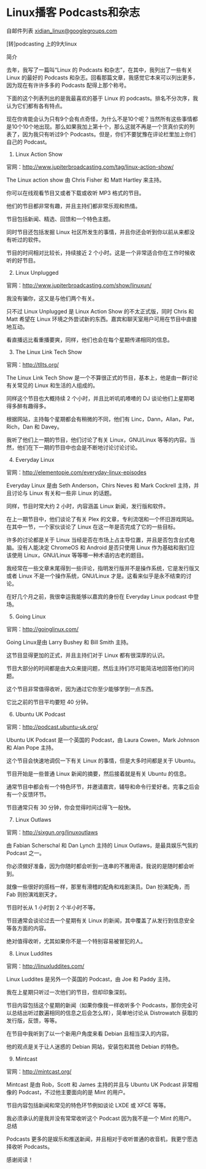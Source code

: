 # Linux播客 Podcasts和杂志

自邮件列表 xidian_linux@googlegroups.com
 
[转]podcasting 上的9大linux 

简介

去年，我写了一篇叫“Linux 的 Podcasts 和杂志”，在其中，我列出了一些有关 Linux 的最好的 Podcasts 和杂志。回看那篇文章，我感觉它本来可以列出更多，因为现在有许许多多的 Podcasts 配得上那个称号。

下面的这个列表列出的是我最喜欢的基于 Linux 的 podcasts。排名不分次序，我认为它们都有各有特点。

现在你肯能会认为只有9个会有点奇怪，为什么不是10个呢？当然所有这些事情都是10个10个地出现。那么如果我加上第十个，那么这就不再是一个货真价实的列表了，因为我只有听过9个 Podcasts。但是，你们不要犹豫在评论栏里加上你们自己的 Podcast。

1. Linux Action Show

官网：http://www.jupiterbroadcasting.com/tag/linux-action-show/

The Linux action show 由 Chris Fisher 和 Matt Hartley 来主持。

你可以在线观看节目又或者下载或收听 MP3 格式的节目。

他们的节目都非常有趣，并且主持们都非常乐观和热情。

节目包括新闻、精选、回馈和一个特色主题。

同时节目还包括发掘 Linux 社区所发生的事情，并且你还会听到你以前从来都没有听过的软件。

节目的时间相对比较长，持续接近 2 个小时。这是一个非常适合你在工作时候收听的好节目。

2. Linux Unplugged

官网：http://www.jupiterbroadcasting.com/show/linuxun/

我没有骗你，这又是与他们两个有关。

只不过 Linux Unplugged 是 Linux Action Show 的不太正式版，同时 Chris 和 Matt 希望在 Linux 环境之外尝试新的东西。嘉宾和聊天室用户可用在节目中直接地互动。

看直播远比看重播要爽，同样，他们也会在每个星期传递相同的信息。

3. The Linux Link Tech Show

官网：http://tllts.org/

The Linux Link Tech Show 是一个不算很正式的节目，基本上，他是由一群讨论有关常见的 Linux 和生活的人组成的。

同样这个节目也大概持续 2 个小时，并且比听叽叽喳喳的 DJ 谈论他们上星期喝得多醉有趣得多。

根据网站，主持每个星期都会有稍微的不同，他们有 Linc，Dann，Allan，Pat，Rich，Dan 和 Davey。

我听了他们上一期的节目，他们讨论了有关 Linux，GNU/Linux 等等的内容。当然，他们在下一期的节目中也会是不断地讨论讨论讨论。

4. Everyday Linux

官网：http://elementopie.com/everyday-linux-episodes

Everyday Linux 是由 Seth Anderson，Chirs Neves 和 Mark Cockrell 主持，并且讨论与 Linux 有关和一些非 Linux 的话题。

同样，节目时常大约 2 小时，内容涵盖 Linux 新闻，发行版和软件。

在上一期节目中，他们谈论了有关 Plex 的文章，专利流氓和一个怀旧游戏网站。在其中一节，一个家伙谈论了 Linux 在这一年是否完成了它的一些目标。

许多的讨论都是关于 Linux 当经是否在市场上占主导位置，并且是否包含台式电脑。没有人能决定 ChromeOS 和 Android 是否只使用 Linux 作为基础和我们应该使用 Linux，GNU/Linux 等等哪一种术语的古老的题目。

我经常在一些文章末尾得到一些评论，指明发行版并不是操作系统，它是发行版又或者 Linux 不是一个操作系统，GNU/Linux 才是。这看来似乎是永不结束的讨论。

在好几个月之前，我很幸运我能够以嘉宾的身份在 Everyday Linux podcast 中登场。

5. Going Linux

官网：http://goinglinux.com/

Going Linux是由 Larry Bushey 和 Bill Smith 主持。

这节目显得更加的正式，并且主持们对于 Linux 都有很深厚的认识。

节目大部分的时间都是由大众来提问题，然后主持们尽可能简洁地回答他们的问题。

这个节目非常值得收听，因为通过它你至少能够学到一点东西。

它比之前的节目平均要短 40 分钟。

6. Ubuntu UK Podcast

官网：http://podcast.ubuntu-uk.org/

Ubuntu UK Podcast 是一个英国的 Podcast，由 Laura Cowen，Mark Johnson 和 Alan Pope 主持。

这个节目会快速地调侃一下有关 Linux 的事情，但是大多时间都是关于 Ubuntu。

节目开始是一些普通 Linux 新闻的摘要，然后接着就是有关 Ubuntu 的信息。

通常节目中都会有一个特色环节，并邀请嘉宾，辅导和命令行爱好者。完事之后会有一个反馈环节。

节目通常只有 30 分钟，你会觉得时间过得飞一般快。

7. Linux Outlaws

官网：http://sixgun.org/linuxoutlaws

由 Fabian Scherschal 和 Dan Lynch 主持的 Linux Outlaws，是最具娱乐气氛的 Podcast 之一。

你必须做好准备，因为你随时都会听到一连串的不雅用语，我说的是随时都会听到。

就像一些很好的搭档一样，那里有滑稽的配角和戏剧演员。Dan 扮演配角，而 Fab 则扮演戏剧天才。

节目时长从 1 小时到 2 个半小时不等。

节目通常会谈论过去一个星期有关 Linux 的新闻，其中覆盖了从发行到信息安全等各方面的内容。

绝对值得收听，尤其如果你不是一个特别容易被冒犯的人。

8. Linux Luddites

官网：http://linuxluddites.com/

Linux Luddites 是另外一个英国的 Podcast，由 Joe 和 Paddy 主持。

我在上星期只听过一次他们的节目，但却印象深刻。

节目内容包括这个星期的新闻（如果你像我一样收听多个 Podcasts，那你完全可以总结出听过数遍相同的信息之后会怎么样），简单地讨论从 Distrowatch 获取的发行版，反馈，等等。

在节目中我听到了以一个新用户角度来看 Debian 且相当深入的内容。

他的观点是关于让人迷惑的 Debian 网站，安装包和其他 Debian 的特色。

9. Mintcast

官网：http://mintcast.org/

Mintcast 是由 Rob，Scott 和 James 主持的并且与 Ubuntu UK Podcast 非常相像的 Podcast，不过他主要面向的是 Mint 的用户。

节目内容包括新闻和常见的特色环节例如谈论 LXDE 或 XFCE 等等。

我必须承认的是我并没有常常收听这个 Podcast 因为我不是一个 Mint 的用户。
总结

Podcasts 更多的是娱乐和推送新闻，并且相对于收听普通的收音机，我更宁愿选择收听 Podcasts。

感谢阅读！